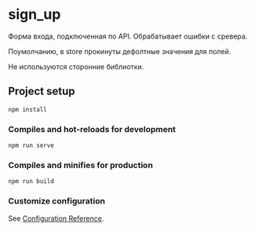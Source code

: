 # sign_up
Форма входа, подключенная по API. Обрабатывает ошибки с сревера.

Поумолчанию, в store прокинуты дефолтные значения для полей.

Не используются сторонние библиотки.





## Project setup
```
npm install
```

### Compiles and hot-reloads for development
```
npm run serve
```

### Compiles and minifies for production
```
npm run build
```

### Customize configuration
See [Configuration Reference](https://cli.vuejs.org/config/).
